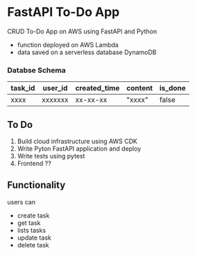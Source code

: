 # FastAPI To-Do App

CRUD To-Do App on AWS using FastAPI and Python

- function deployed on AWS Lambda
- data saved on a serverless database DynamoDB

### Databse Schema

| task_id | user_id | created_time | content | is_done |
| ------- | ------- | ------------ | ------- | ------- |
| xxxx    | xxxxxxx | xx-xx-xx     | "xxxx"  | false   |


## To Do

1. Build cloud infrastructure using AWS CDK
2. Write Pyton FastAPI application and deploy
3. Write tests using pytest
4. Frontend ??

## Functionality

users can
   - create task
   - get task
   - lists tasks
   - update task
   - delete task 